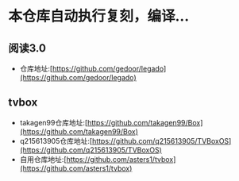 # 本仓库自动执行复刻，编译...

## 阅读3.0
- 仓库地址:[https://github.com/gedoor/legado](https://github.com/gedoor/legado)
## tvbox
- takagen99仓库地址:[https://github.com/takagen99/Box](https://github.com/takagen99/Box)
- q215613905仓库地址:[https://github.com/q215613905/TVBoxOS](https://github.com/q215613905/TVBoxOS)
- 自用仓库地址:[https://github.com/asters1/tvbox](https://github.com/asters1/tvbox)
